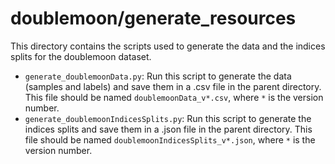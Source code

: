# doublemoon/generate_resources

This directory contains the scripts used to generate the data and the indices splits for the doublemoon dataset.

- `generate_doublemoonData.py`: Run this script to generate the data (samples and labels) and save them in a .csv file in the parent directory. This file should be named `doublemoonData_v*.csv`, where `*` is the version number.
- `generate_doublemoonIndicesSplits.py`: Run this script to generate the indices splits and save them in a .json file in the parent directory. This file should be named `doublemoonIndicesSplits_v*.json`, where `*` is the version number.